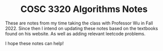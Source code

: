 <h1 align="center">COSC 3320 Algorithms Notes</h1>

These are notes from my time taking the class with Professor Wu in Fall 2022. Since then I intend on updating these notes based on the textbooks found on his website. As well as adding relevant leetcode problems.

I hope these notes can help! 